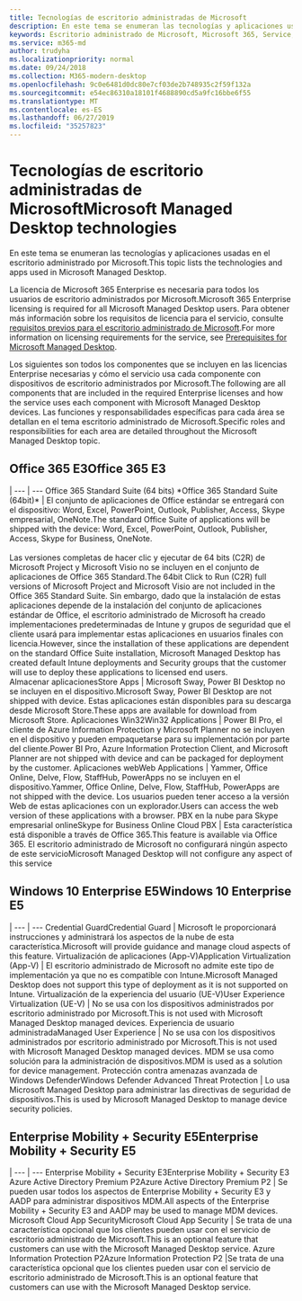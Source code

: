 ```yaml
---
title: Tecnologías de escritorio administradas de Microsoft
description: En este tema se enumeran las tecnologías y aplicaciones usadas en el escritorio administrado por Microsoft.
keywords: Escritorio administrado de Microsoft, Microsoft 365, Service, Documentation
ms.service: m365-md
author: trudyha
ms.localizationpriority: normal
ms.date: 09/24/2018
ms.collection: M365-modern-desktop
ms.openlocfilehash: 9c0e6481d0dc80e7cf03de2b748935c2f59f132a
ms.sourcegitcommit: e54ec86310a18101f4688890cd5a9fc16bbe6f55
ms.translationtype: MT
ms.contentlocale: es-ES
ms.lasthandoff: 06/27/2019
ms.locfileid: "35257823"
---
```

# <a name="microsoft-managed-desktop-technologies"></a><span data-ttu-id="b0e4d-104">Tecnologías de escritorio administradas de Microsoft</span><span class="sxs-lookup"><span data-stu-id="b0e4d-104">Microsoft Managed Desktop technologies</span></span>

<span data-ttu-id="b0e4d-105">En este tema se enumeran las tecnologías y aplicaciones usadas en el escritorio administrado por Microsoft.</span><span class="sxs-lookup"><span data-stu-id="b0e4d-105">This topic lists the technologies and apps used in Microsoft Managed Desktop.</span></span>

<!-- Microsoft 365 E5; Device as a Service -->
<!-- in O365 table, standard suite, removed this sentence "Please see the Installation of Project/Visio 64bit Click to Run Addendum for important deployment instructions. -->

<span data-ttu-id="b0e4d-106">La licencia de Microsoft 365 Enterprise es necesaria para todos los usuarios de escritorio administrados por Microsoft.</span><span class="sxs-lookup"><span data-stu-id="b0e4d-106">Microsoft 365 Enterprise licensing is required for all Microsoft Managed Desktop users.</span></span> <span data-ttu-id="b0e4d-107">Para obtener más información sobre los requisitos de licencia para el servicio, consulte [requisitos previos para el escritorio administrado de Microsoft](../get-ready/prerequisites.md).</span><span class="sxs-lookup"><span data-stu-id="b0e4d-107">For more information on licensing requirements for the service, see [Prerequisites for Microsoft Managed Desktop](../get-ready/prerequisites.md).</span></span>

<span data-ttu-id="b0e4d-108">Los siguientes son todos los componentes que se incluyen en las licencias Enterprise necesarias y cómo el servicio usa cada componente con dispositivos de escritorio administrados por Microsoft.</span><span class="sxs-lookup"><span data-stu-id="b0e4d-108">The following are all components that are included in the required Enterprise licenses and how the service uses each component with Microsoft Managed Desktop devices.</span></span> <span data-ttu-id="b0e4d-109">Las funciones y responsabilidades específicas para cada área se detallan en el tema escritorio administrado de Microsoft.</span><span class="sxs-lookup"><span data-stu-id="b0e4d-109">Specific roles and responsibilities for each area are detailed throughout the Microsoft Managed Desktop topic.</span></span> 

## <a name="office-365-e3"></a><span data-ttu-id="b0e4d-110">Office 365 E3</span><span class="sxs-lookup"><span data-stu-id="b0e4d-110">Office 365 E3</span></span>
 |
 --- | ---
<span data-ttu-id="b0e4d-111">Office 365 Standard Suite (64 bits) \*</span><span class="sxs-lookup"><span data-stu-id="b0e4d-111">Office 365 Standard Suite (64bit)\*</span></span> | <span data-ttu-id="b0e4d-112">El conjunto de aplicaciones de Office estándar se entregará con el dispositivo: Word, Excel, PowerPoint, Outlook, Publisher, Access, Skype empresarial, OneNote.</span><span class="sxs-lookup"><span data-stu-id="b0e4d-112">The standard Office Suite of applications will be shipped with the device: Word, Excel, PowerPoint, Outlook, Publisher, Access, Skype for Business, OneNote.</span></span><br><br><span data-ttu-id="b0e4d-113">Las versiones completas de hacer clic y ejecutar de 64 bits (C2R) de Microsoft Project y Microsoft Visio no se incluyen en el conjunto de aplicaciones de Office 365 Standard.</span><span class="sxs-lookup"><span data-stu-id="b0e4d-113">The 64bit Click to Run (C2R) full versions of Microsoft Project and Microsoft Visio are not included in the Office 365 Standard Suite.</span></span>  <span data-ttu-id="b0e4d-114">Sin embargo, dado que la instalación de estas aplicaciones depende de la instalación del conjunto de aplicaciones estándar de Office, el escritorio administrado de Microsoft ha creado implementaciones predeterminadas de Intune y grupos de seguridad que el cliente usará para implementar estas aplicaciones en usuarios finales con licencia.</span><span class="sxs-lookup"><span data-stu-id="b0e4d-114">However, since the installation of these applications are dependent on the standard Office Suite installation, Microsoft Managed Desktop has created default Intune deployments and Security groups that the customer will use to deploy these applications to licensed end users.</span></span>  
<span data-ttu-id="b0e4d-115">Almacenar aplicaciones</span><span class="sxs-lookup"><span data-stu-id="b0e4d-115">Store Apps</span></span> |    <span data-ttu-id="b0e4d-116">Microsoft Sway, Power BI Desktop no se incluyen en el dispositivo.</span><span class="sxs-lookup"><span data-stu-id="b0e4d-116">Microsoft Sway, Power BI Desktop are not shipped with device.</span></span> <span data-ttu-id="b0e4d-117">Estas aplicaciones están disponibles para su descarga desde Microsoft Store.</span><span class="sxs-lookup"><span data-stu-id="b0e4d-117">These apps are available for download from Microsoft Store.</span></span>
<span data-ttu-id="b0e4d-118">Aplicaciones Win32</span><span class="sxs-lookup"><span data-stu-id="b0e4d-118">Win32 Applications</span></span> |    <span data-ttu-id="b0e4d-119">Power BI Pro, el cliente de Azure Information Protection y Microsoft Planner no se incluyen en el dispositivo y pueden empaquetarse para su implementación por parte del cliente.</span><span class="sxs-lookup"><span data-stu-id="b0e4d-119">Power BI Pro, Azure Information Protection Client, and Microsoft Planner are not shipped with device and can be packaged for deployment by the customer.</span></span> 
<span data-ttu-id="b0e4d-120">Aplicaciones web</span><span class="sxs-lookup"><span data-stu-id="b0e4d-120">Web Applications</span></span> |  <span data-ttu-id="b0e4d-121">Yammer, Office Online, Delve, Flow, StaffHub, PowerApps no se incluyen en el dispositivo.</span><span class="sxs-lookup"><span data-stu-id="b0e4d-121">Yammer, Office Online, Delve, Flow, StaffHub, PowerApps are not shipped with the device.</span></span> <span data-ttu-id="b0e4d-122">Los usuarios pueden tener acceso a la versión Web de estas aplicaciones con un explorador.</span><span class="sxs-lookup"><span data-stu-id="b0e4d-122">Users can access the web version of these applications with a browser.</span></span>
<span data-ttu-id="b0e4d-123">PBX en la nube para Skype empresarial online</span><span class="sxs-lookup"><span data-stu-id="b0e4d-123">Skype for Business Online Cloud PBX</span></span> | <span data-ttu-id="b0e4d-124">Esta característica está disponible a través de Office 365.</span><span class="sxs-lookup"><span data-stu-id="b0e4d-124">This feature is available via Office 365.</span></span> <span data-ttu-id="b0e4d-125">El escritorio administrado de Microsoft no configurará ningún aspecto de este servicio</span><span class="sxs-lookup"><span data-stu-id="b0e4d-125">Microsoft Managed Desktop will not configure any aspect of this service</span></span>

## <a name="windows-10-enterprise-e5"></a><span data-ttu-id="b0e4d-126">Windows 10 Enterprise E5</span><span class="sxs-lookup"><span data-stu-id="b0e4d-126">Windows 10 Enterprise E5</span></span>

 |
 --- | ---
<span data-ttu-id="b0e4d-127">Credential Guard</span><span class="sxs-lookup"><span data-stu-id="b0e4d-127">Credential Guard</span></span> |  <span data-ttu-id="b0e4d-128">Microsoft le proporcionará instrucciones y administrará los aspectos de la nube de esta característica.</span><span class="sxs-lookup"><span data-stu-id="b0e4d-128">Microsoft will provide guidance and manage cloud aspects of this feature.</span></span>
<span data-ttu-id="b0e4d-129">Virtualización de aplicaciones (App-V)</span><span class="sxs-lookup"><span data-stu-id="b0e4d-129">Application Virtualization (App-V)</span></span> |    <span data-ttu-id="b0e4d-130">El escritorio administrado de Microsoft no admite este tipo de implementación ya que no es compatible con Intune.</span><span class="sxs-lookup"><span data-stu-id="b0e4d-130">Microsoft Managed Desktop does not support this type of deployment as it is not supported on Intune.</span></span>
<span data-ttu-id="b0e4d-131">Virtualización de la experiencia del usuario (UE-V)</span><span class="sxs-lookup"><span data-stu-id="b0e4d-131">User Experience Virtualization (UE-V)</span></span> | <span data-ttu-id="b0e4d-132">No se usa con los dispositivos administrados por escritorio administrado por Microsoft.</span><span class="sxs-lookup"><span data-stu-id="b0e4d-132">This is not used with Microsoft Managed Desktop managed devices.</span></span>
<span data-ttu-id="b0e4d-133">Experiencia de usuario administrada</span><span class="sxs-lookup"><span data-stu-id="b0e4d-133">Managed User Experience</span></span>  | <span data-ttu-id="b0e4d-134">No se usa con los dispositivos administrados por escritorio administrado por Microsoft.</span><span class="sxs-lookup"><span data-stu-id="b0e4d-134">This is not used with Microsoft Managed Desktop managed devices.</span></span> <span data-ttu-id="b0e4d-135">MDM se usa como solución para la administración de dispositivos.</span><span class="sxs-lookup"><span data-stu-id="b0e4d-135">MDM is used as a solution for device management.</span></span>
<span data-ttu-id="b0e4d-136">Protección contra amenazas avanzada de Windows Defender</span><span class="sxs-lookup"><span data-stu-id="b0e4d-136">Windows Defender Advanced Threat Protection</span></span> |   <span data-ttu-id="b0e4d-137">Lo usa Microsoft Managed Desktop para administrar las directivas de seguridad de dispositivos.</span><span class="sxs-lookup"><span data-stu-id="b0e4d-137">This is used by Microsoft Managed Desktop to manage device security policies.</span></span> 

## <a name="enterprise-mobility--security-e5"></a><span data-ttu-id="b0e4d-138">Enterprise Mobility + Security E5</span><span class="sxs-lookup"><span data-stu-id="b0e4d-138">Enterprise Mobility + Security E5</span></span>

 |
 --- | ---
<span data-ttu-id="b0e4d-139">Enterprise Mobility + Security E3</span><span class="sxs-lookup"><span data-stu-id="b0e4d-139">Enterprise Mobility + Security E3</span></span><br><span data-ttu-id="b0e4d-140">Azure Active Directory Premium P2</span><span class="sxs-lookup"><span data-stu-id="b0e4d-140">Azure Active Directory Premium P2</span></span> |    <span data-ttu-id="b0e4d-141">Se pueden usar todos los aspectos de Enterprise Mobility + Security E3 y AADP para administrar dispositivos MDM.</span><span class="sxs-lookup"><span data-stu-id="b0e4d-141">All aspects of the Enterprise Mobility + Security E3 and AADP may be used to manage MDM devices.</span></span>
<span data-ttu-id="b0e4d-142">Microsoft Cloud App Security</span><span class="sxs-lookup"><span data-stu-id="b0e4d-142">Microsoft Cloud App Security</span></span> |  <span data-ttu-id="b0e4d-143">Se trata de una característica opcional que los clientes pueden usar con el servicio de escritorio administrado de Microsoft.</span><span class="sxs-lookup"><span data-stu-id="b0e4d-143">This is an optional feature that customers can use with the Microsoft Managed Desktop service.</span></span>
<span data-ttu-id="b0e4d-144">Azure Information Protection P2</span><span class="sxs-lookup"><span data-stu-id="b0e4d-144">Azure Information Protection P2</span></span>  |<span data-ttu-id="b0e4d-145">Se trata de una característica opcional que los clientes pueden usar con el servicio de escritorio administrado de Microsoft.</span><span class="sxs-lookup"><span data-stu-id="b0e4d-145">This is an optional feature that customers can use with the Microsoft Managed Desktop service.</span></span>

